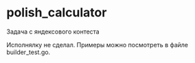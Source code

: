 # polish_calculator
Задача с яндексового контеста

Исполнялку не сделал. Примеры можно посмотреть в файле builder_test.go.
